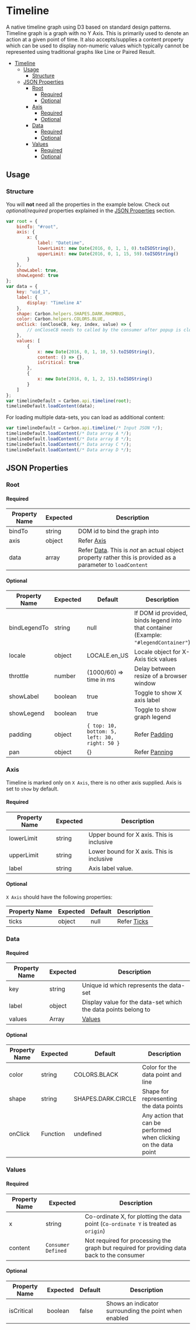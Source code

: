# Timeline

A native timeline graph using D3 based on standard design patterns. Timeline graph is a graph with no Y Axis.
This is primarily used to denote an action at a given point of time. It also accepts/supplies a content property which can be used to display non-numeric values which typically cannot be represented using traditional graphs like Line or Paired Result.

-   [Timeline](#timeline)
    -   [Usage](#usage)
        -   [Structure](#structure)
    -   [JSON Properties](#json-properties)
        -   [Root](#root)
            -   [Required](#required)
            -   [Optional](#optional)
        -   [Axis](#axis)
            -   [Required](#required-1)
            -   [Optional](#optional-1)
        -   [Data](#data)
            -   [Required](#required-2)
            -   [Optional](#optional-2)
        -   [Values](#values)
            -   [Required](#required-3)
            -   [Optional](#optional-3)

## Usage

### Structure

You will **not** need all the properties in the example below.
Check out _optional_/_required_ properties explained in the [JSON Properties](#json-properties) section.

```javascript
var root = {
    bindTo: "#root",
    axis: {
        x: {
            label: "Datetime",
            lowerLimit: new Date(2016, 0, 1, 1, 0).toISOString(),
            upperLimit: new Date(2016, 0, 1, 15, 59).toISOString()
        }
    },
    showLabel: true,
    showLegend: true
};
var data = {
    key: "uid_1",
    label: {
        display: "Timeline A"
    },
    shape: Carbon.helpers.SHAPES.DARK.RHOMBUS,
    color: Carbon.helpers.COLORS.BLUE,
    onClick: (onCloseCB, key, index, value) => {
        // onCloseCB needs to called by the consumer after popup is closed to deselect data point.
    },
    values: [
        {
            x: new Date(2016, 0, 1, 10, 5).toISOString(),
            content: () => {},
            isCritical: true
        },
        {
            x: new Date(2016, 0, 1, 2, 15).toISOString()
        }
    ]
};
var timelineDefault = Carbon.api.timeline(root);
timelineDefault.loadContent(data);
```

For loading multiple data-sets, you can load as additional content:

```javascript
var timelineDefault = Carbon.api.timeline(/* Input JSON */);
timelineDefault.loadContent(/* Data array A */);
timelineDefault.loadContent(/* Data array B */);
timelineDefault.loadContent(/* Data array C */);
timelineDefault.loadContent(/* Data array D */);
```

## JSON Properties

### Root

#### Required

| Property Name | Expected | Description                                                                                                          |
| ------------- | -------- | -------------------------------------------------------------------------------------------------------------------- |
| bindTo        | string   | DOM id to bind the graph into                                                                                        |
| axis          | object   | Refer [Axis](#axis)                                                                                                  |
| data          | array    | Refer [Data](#data). This is _not_ an actual object property rather this is provided as a parameter to `loadContent` |

#### Optional

| Property Name | Expected | Default                                       | Description                                                                          |
| ------------- | -------- | --------------------------------------------- | ------------------------------------------------------------------------------------ |
| bindLegendTo  | string   | null                                          | If DOM id provided, binds legend into that container (Example: `"#legendContainer"`) |
| locale        | object   | LOCALE.en_US                                  | Locale object for X-Axis tick values                                                 |
| throttle      | number   | (1000/60) => time in ms                       | Delay between resize of a browser window                                             |
| showLabel     | boolean  | true                                          | Toggle to show X axis label                                                          |
| showLegend    | boolean  | true                                          | Toggle to show graph legend                                                          |
| padding       | object   | `{ top: 10, bottom: 5, left: 30, right: 50 }` | Refer [Padding](Padding.md)                                                          |
| pan           | object   | {}                                            | Refer [Panning](./Panning.md)                                                        |

### Axis

Timeline is marked only on `X Axis`, there is no other axis supplied. Axis is set to `show` by default.

#### Required

| Property Name | Expected | Description                               |
| ------------- | -------- | ----------------------------------------- |
| lowerLimit    | string   | Upper bound for X axis. This is inclusive |
| upperLimit    | string   | Lower bound for X axis. This is inclusive |
| label         | string   | Axis label value.                         |

#### Optional

`X Axis` should have the following properties:

| Property Name | Expected | Default | Description                        |
| ------------- | -------- | ------- | ---------------------------------- |
| ticks         | object   | null    | Refer [Ticks](../helpers/Ticks.md) |

### Data

#### Required

| Property Name | Expected | Description                                                    |
| ------------- | -------- | -------------------------------------------------------------- |
| key           | string   | Unique id which represents the data-set                        |
| label         | object   | Display value for the data-set which the data points belong to |
| values        | Array    | [Values](#values)                                              |

#### Optional

| Property Name | Expected | Default            | Description                                                      |
| ------------- | -------- | ------------------ | ---------------------------------------------------------------- |
| color         | string   | COLORS.BLACK       | Color for the data point and line                                |
| shape         | string   | SHAPES.DARK.CIRCLE | Shape for representing the data points                           |
| onClick       | Function | undefined          | Any action that can be performed when clicking on the data point |

### Values

#### Required

| Property Name | Expected           | Description                                                                                |
| ------------- | ------------------ | ------------------------------------------------------------------------------------------ |
| x             | string             | Co-ordinate X, for plotting the data point (`Co-ordinate Y` is treated as `origin`)        |
| content       | `Consumer Defined` | Not required for processing the graph but required for providing data back to the consumer |

#### Optional

| Property Name | Expected | Default | Description                                           |
| ------------- | -------- | ------- | ----------------------------------------------------- |
| isCritical    | boolean  | false   | Shows an indicator surrounding the point when enabled |
